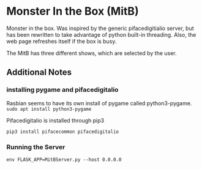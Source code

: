 # Monster In the Box (MitB)

Monster in the box.  Was inspired by the generic pifacedigitialio server, but has been rewritten to take advantage of python built-in threading. Also, the web page refreshes itself if the box is busy. 

The MitB has three different shows, which are selected by the user. 

## Additional Notes

### installing pygame and pifacedigitalio

Rasbian seems to have its own install of pygame called python3-pygame. 
`
sudo apt install python3-pygame
`

Pifacedigitalio is installed through pip3

`pip3 install pifacecommon pifacedigitalio`

### Running the Server

`env FLASK_APP=MitBServer.py --host 0.0.0.0 `



